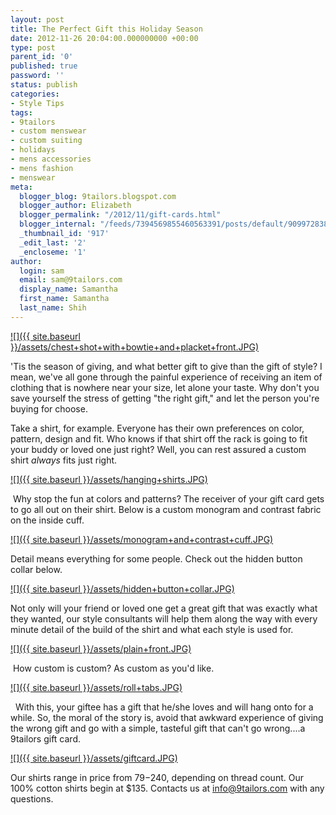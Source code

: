 ```yaml
---
layout: post
title: The Perfect Gift this Holiday Season
date: 2012-11-26 20:04:00.000000000 +00:00
type: post
parent_id: '0'
published: true
password: ''
status: publish
categories:
- Style Tips
tags:
- 9tailors
- custom menswear
- custom suiting
- holidays
- mens accessories
- mens fashion
- menswear
meta:
  blogger_blog: 9tailors.blogspot.com
  blogger_author: Elizabeth
  blogger_permalink: "/2012/11/gift-cards.html"
  blogger_internal: "/feeds/7394569855460563391/posts/default/9099728380849809651"
  _thumbnail_id: '917'
  _edit_last: '2'
  _encloseme: '1'
author:
  login: sam
  email: sam@9tailors.com
  display_name: Samantha
  first_name: Samantha
  last_name: Shih
---
```

[![]({{ site.baseurl }}/assets/chest+shot+with+bowtie+and+placket+front.JPG)](http://4.bp.blogspot.com/-7xNvQ0so1eI/UKVY7tk45tI/AAAAAAAAAB8/dOyJ101f8mI/s1600/chest+shot+with+bowtie+and+placket+front.JPG)

'Tis the season of giving, and what better gift to give than the gift of style? I mean, we've all gone through the painful experience of receiving an item of clothing that is nowhere near your size, let alone your taste. Why don't you save yourself the stress of getting "the right gift," and let the person you're buying for choose.

Take a shirt, for example. Everyone has their own preferences on color, pattern, design and fit. Who knows if that shirt off the rack is going to fit your buddy or loved one just right? Well, you can rest assured a custom shirt _always_ fits just right.

[![]({{ site.baseurl }}/assets/hanging+shirts.JPG)](http://3.bp.blogspot.com/-6rGtSs9lPwg/UKVYr13WdHI/AAAAAAAAAB0/EESvd8SCV0Q/s1600/hanging+shirts.JPG)

 Why stop the fun at colors and patterns? The receiver of your gift card gets to go all out on their shirt. Below is a custom monogram and contrast fabric on the inside cuff.

[![]({{ site.baseurl }}/assets/monogram+and+contrast+cuff.JPG)](http://1.bp.blogspot.com/-rHVqxEzINQw/UKVZRnJwC3I/AAAAAAAAACU/LF_vcmaM3hM/s1600/monogram+and+contrast+cuff.JPG)

Detail means everything for some people. Check out the hidden button collar below.

[![]({{ site.baseurl }}/assets/hidden+button+collar.JPG)](http://3.bp.blogspot.com/-ihISg2Yp5Mc/UKVZdQLftZI/AAAAAAAAACk/Kt9-aOJvaA4/s1600/hidden+button+collar.JPG)

Not only will your friend or loved one get a great gift that was exactly what they wanted, our style consultants will help them along the way with every minute detail of the build of the shirt and what each style is used for.

[![]({{ site.baseurl }}/assets/plain+front.JPG)](http://2.bp.blogspot.com/-0nQYpIppeMA/UKVZqv-20EI/AAAAAAAAACs/45tKyckFAtE/s1600/plain+front.JPG)

 How custom is custom? As custom as you'd like.

[![]({{ site.baseurl }}/assets/roll+tabs.JPG)](http://2.bp.blogspot.com/-rmNTGSh5G5Q/UKVaR4ptu5I/AAAAAAAAAC0/fr_OYKy-CIo/s1600/roll+tabs.JPG)

  With this, your giftee has a gift that he/she loves and will hang onto for a while. So, the moral of the story is, avoid that awkward experience of giving the wrong gift and go with a simple, tasteful gift that can't go wrong....a 9tailors gift card.

[![]({{ site.baseurl }}/assets/giftcard.JPG)](http://1.bp.blogspot.com/-kP9PgQuF66E/UKVUKhKqtvI/AAAAAAAAABk/2geaybSRxfQ/s1600/giftcard.JPG)

Our shirts range in price from $79-$240, depending on thread count. Our 100% cotton shirts begin at $135. Contacts us at info@9tailors.com with any questions.